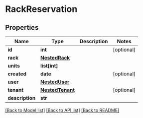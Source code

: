 # RackReservation

## Properties
Name | Type | Description | Notes
------------ | ------------- | ------------- | -------------
**id** | **int** |  | [optional] 
**rack** | [**NestedRack**](NestedRack.md) |  | 
**units** | **list[int]** |  | 
**created** | **date** |  | [optional] 
**user** | [**NestedUser**](NestedUser.md) |  | 
**tenant** | [**NestedTenant**](NestedTenant.md) |  | [optional] 
**description** | **str** |  | 

[[Back to Model list]](../README.md#documentation-for-models) [[Back to API list]](../README.md#documentation-for-api-endpoints) [[Back to README]](../README.md)


